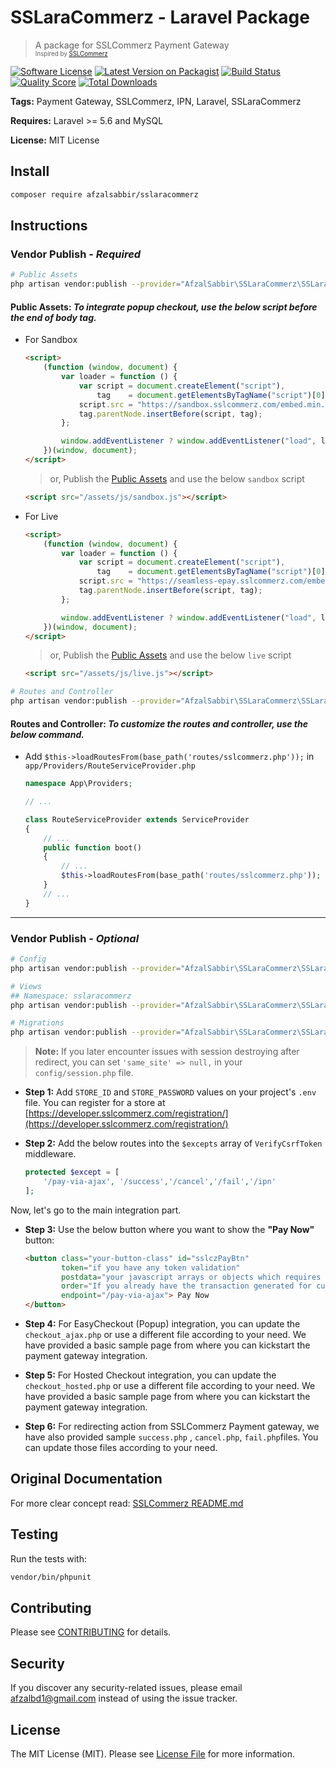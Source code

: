 # SSLaraCommerz - Laravel Package

> A package for SSLCommerz Payment Gateway \
<sub><sup>Inspired by [SSLCommerz](https://github.com/sslcommerz/SSLCommerz-Laravel)</sup></sub>

[![Software License](https://img.shields.io/badge/license-MIT-brightgreen.svg?style=flat-square)](LICENSE.md)
[![Latest Version on Packagist](https://img.shields.io/packagist/v/afzalsabbir/sslaracommerz.svg?style=flat-square)](https://packagist.org/packages/afzalsabbir/sslaracommerz)
[![Build Status](https://img.shields.io/travis/afzalsabbir/sslaracommerz/master.svg?style=flat-square)](https://travis-ci.org/afzalsabbir/sslaracommerz)
[![Quality Score](https://img.shields.io/scrutinizer/g/afzalsabbir/sslaracommerz.svg?style=flat-square)](https://scrutinizer-ci.com/g/afzalsabbir/sslaracommerz)
[![Total Downloads](https://img.shields.io/packagist/dt/afzalsabbir/sslaracommerz.svg?style=flat-square)](https://packagist.org/packages/afzalsabbir/sslaracommerz)

__Tags:__ Payment Gateway, SSLCommerz, IPN, Laravel, SSLaraCommerz

__Requires:__  Laravel >= 5.6 and MySQL

__License:__ MIT License

## Install

```bash
composer require afzalsabbir/sslaracommerz
```

## Instructions

### Vendor Publish - _Required_

<span id="public-assets">

```bash
# Public Assets
php artisan vendor:publish --provider="AfzalSabbir\SSLaraCommerz\SSLaraCommerzServiceProvider" --tag="public-assets"
```

</span>

#### **Public Assets**: _To integrate popup checkout, use the below script before the end of body tag._

- For Sandbox

    ```html
    <script>
        (function (window, document) {
            var loader = function () {
                var script = document.createElement("script"),
                    tag    = document.getElementsByTagName("script")[0];
                script.src = "https://sandbox.sslcommerz.com/embed.min.js?" + Math.random().toString(36).substring(7);
                tag.parentNode.insertBefore(script, tag);
            };
    
            window.addEventListener ? window.addEventListener("load", loader, false) : window.attachEvent("onload", loader);
        })(window, document);
    </script>
    ```

  > or, Publish the [Public Assets](#public-assets) and use the below `sandbox` script

    ```html
    <script src="/assets/js/sandbox.js"></script>
    ```

- For Live

    ```html
    <script>
        (function (window, document) {
            var loader = function () {
                var script = document.createElement("script"),
                    tag    = document.getElementsByTagName("script")[0];
                script.src = "https://seamless-epay.sslcommerz.com/embed.min.js?" + Math.random().toString(36).substring(7);
                tag.parentNode.insertBefore(script, tag);
            };
    
            window.addEventListener ? window.addEventListener("load", loader, false) : window.attachEvent("onload", loader);
        })(window, document);
    </script>
    ```

  > or, Publish the [Public Assets](#public-assets) and use the below `live` script

    ```html
    <script src="/assets/js/live.js"></script>
    ``` 

<span id="routes-controller">

```bash
# Routes and Controller
php artisan vendor:publish --provider="AfzalSabbir\SSLaraCommerz\SSLaraCommerzServiceProvider" --tag="routes-controller"
```

</span>

#### **Routes and Controller**: _To customize the routes and controller, use the below command._
- Add `$this->loadRoutesFrom(base_path('routes/sslcommerz.php'));` in `app/Providers/RouteServiceProvider.php`
    ```php
    namespace App\Providers;
    
    // ...
    
    class RouteServiceProvider extends ServiceProvider
    {
        // ...
        public function boot()
        {
            // ...
            $this->loadRoutesFrom(base_path('routes/sslcommerz.php'));
        }
        // ...
    }
    ```
  
---

### Vendor Publish - _Optional_

<span id="config-views-migrations">

```bash
# Config
php artisan vendor:publish --provider="AfzalSabbir\SSLaraCommerz\SSLaraCommerzServiceProvider" --tag="config"

# Views
## Namespace: sslaracommerz
php artisan vendor:publish --provider="AfzalSabbir\SSLaraCommerz\SSLaraCommerzServiceProvider" --tag="views"

# Migrations
php artisan vendor:publish --provider="AfzalSabbir\SSLaraCommerz\SSLaraCommerzServiceProvider" --tag="migrations"
```
</span>

> __Note:__ If you later encounter issues with session destroying after redirect, you can
  set ```'same_site' => null,``` in your `config/session.php` file.


* __Step 1:__ Add `STORE_ID` and `STORE_PASSWORD` values on your project's `.env` file. You can register for a store
  at [https://developer.sslcommerz.com/registration/](https://developer.sslcommerz.com/registration/)

* __Step 2:__ Add the below routes into the `$excepts` array of `VerifyCsrfToken` middleware.

    ```php
    protected $except = [
        '/pay-via-ajax', '/success','/cancel','/fail','/ipn'
    ];
    ```

Now, let's go to the main integration part.

* __Step 3:__ Use the below button where you want to show the **"Pay Now"** button:

    ```html
    <button class="your-button-class" id="sslczPayBtn"
            token="if you have any token validation"
            postdata="your javascript arrays or objects which requires in backend"
            order="If you already have the transaction generated for current order"
            endpoint="/pay-via-ajax"> Pay Now
    </button>
    ```
* __Step 4:__ For EasyCheckout (Popup) integration, you can update the `checkout_ajax.php` or use a different file
  according to your need. We have provided a basic sample page from where you can kickstart the payment gateway
  integration.

* __Step 5:__ For Hosted Checkout integration, you can update the `checkout_hosted.php` or use a different file
  according to your need. We have provided a basic sample page from where you can kickstart the payment gateway
  integration.

* __Step 6:__ For redirecting action from SSLCommerz Payment gateway, we have also provided sample `success.php`
  , `cancel.php`, `fail.php`files. You can update those files according to your need.

## Original Documentation

For more clear concept
read: [SSLCommerz README.md](https://github.com/sslcommerz/SSLCommerz-Laravel/blob/master/README.md)

## Testing

Run the tests with:

```bash
vendor/bin/phpunit
```

## Contributing

Please see [CONTRIBUTING](CONTRIBUTING.md) for details.

## Security

If you discover any security-related issues, please email afzalbd1@gmail.com instead of using the issue tracker.

## License

The MIT License (MIT). Please see [License File](LICENSE.md) for more information.
